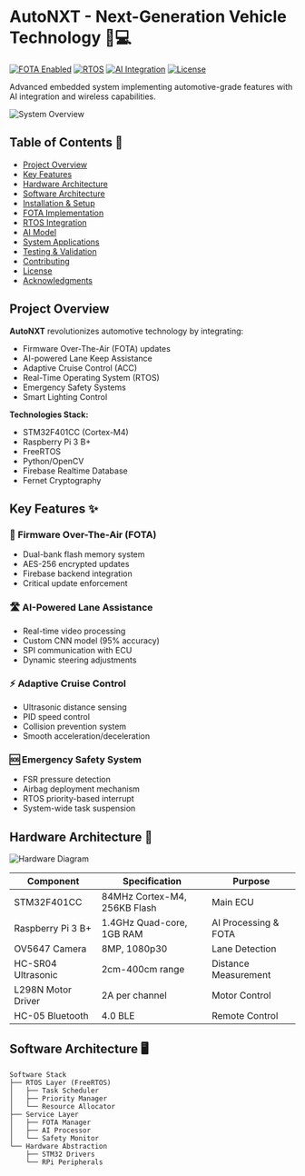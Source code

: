 # AutoNXT - Next-Generation Vehicle Technology 🚗💻

[![FOTA Enabled](https://img.shields.io/badge/FOTA-Enabled-success)](https://en.wikipedia.org/wiki/Firmware_over-the-air)
[![RTOS](https://img.shields.io/badge/RTOS-FreeRTOS-informational)](https://www.freertos.org/)
[![AI Integration](https://img.shields.io/badge/AI-Lane%20Detection-ff69b4)](https://pytorch.org/)
[![License](https://img.shields.io/badge/License-MIT-blue.svg)](https://opensource.org/licenses/MIT)

Advanced embedded system implementing automotive-grade features with AI integration and wireless capabilities.

![System Overview](docs/assets/system_overview.png)

## Table of Contents 📖
- [Project Overview](#project-overview)
- [Key Features](#key-features-)
- [Hardware Architecture](#hardware-architecture-)
- [Software Architecture](#software-architecture-)
- [Installation & Setup](#installation--setup-)
- [FOTA Implementation](#fota-implementation-)
- [RTOS Integration](#rtos-integration-)
- [AI Model](#ai-model-)
- [System Applications](#system-applications-)
- [Testing & Validation](#testing--validation-)
- [Contributing](#contributing-)
- [License](#license-)
- [Acknowledgments](#acknowledgments-)

## Project Overview
**AutoNXT** revolutionizes automotive technology by integrating:
- Firmware Over-The-Air (FOTA) updates
- AI-powered Lane Keep Assistance
- Adaptive Cruise Control (ACC)
- Real-Time Operating System (RTOS)
- Emergency Safety Systems
- Smart Lighting Control

**Technologies Stack:**
- STM32F401CC (Cortex-M4)
- Raspberry Pi 3 B+
- FreeRTOS
- Python/OpenCV
- Firebase Realtime Database
- Fernet Cryptography

## Key Features ✨
### 🚀 Firmware Over-The-Air (FOTA)
- Dual-bank flash memory system
- AES-256 encrypted updates
- Firebase backend integration
- Critical update enforcement

### 🛣️ AI-Powered Lane Assistance
- Real-time video processing
- Custom CNN model (95% accuracy)
- SPI communication with ECU
- Dynamic steering adjustments

### ⚡ Adaptive Cruise Control
- Ultrasonic distance sensing
- PID speed control
- Collision prevention system
- Smooth acceleration/deceleration

### 🆘 Emergency Safety System
- FSR pressure detection
- Airbag deployment mechanism
- RTOS priority-based interrupt
- System-wide task suspension

## Hardware Architecture 🧩
![Hardware Diagram](docs/assets/hardware_layout.png)

| Component               | Specification                          | Purpose                   |
|-------------------------|----------------------------------------|---------------------------|
| STM32F401CC             | 84MHz Cortex-M4, 256KB Flash           | Main ECU                  |
| Raspberry Pi 3 B+       | 1.4GHz Quad-core, 1GB RAM              | AI Processing & FOTA      |
| OV5647 Camera           | 8MP, 1080p30                           | Lane Detection            |
| HC-SR04 Ultrasonic      | 2cm-400cm range                        | Distance Measurement      |
| L298N Motor Driver      | 2A per channel                         | Motor Control             |
| HC-05 Bluetooth         | 4.0 BLE                                | Remote Control            |

## Software Architecture 🖥️
```plaintext
Software Stack
├── RTOS Layer (FreeRTOS)
│   ├── Task Scheduler
│   ├── Priority Manager
│   └── Resource Allocator
├── Service Layer
│   ├── FOTA Manager
│   ├── AI Processor
│   └── Safety Monitor
└── Hardware Abstraction
    ├── STM32 Drivers
    └── RPi Peripherals
